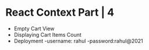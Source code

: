 # React Context Part | 4

- Empty Cart View
- Displaying Cart Items Count
- Deployment
-username: rahul
-password:rahul@2021
